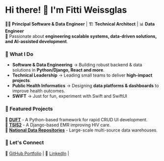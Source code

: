 # Hi there! 👋 I'm Fitti Weissglas

👨‍💻 **Principal Software & Data Engineer** | 🏗 **Technical Architect** | 📊 **Data Engineer**  
🚀 Passionate about **engineering scalable systems, data-driven solutions, and AI-assisted development**.

### 📌 **What I Do**
- **Software & Data Engineering** → Building robust backend & data solutions in **Python/Django, React and more**.
- **Technical Leadership** → Leading small teams to deliver **high-impact projects**.
- **Public Health Informatics** → Designing **data platforms & dashboards** to improve health outcomes.
- **SWIFT** → Just for fun, experiment with Swift and SwiftUI

### 🚀 **Featured Projects**
🔹 [**DUFT**](#) - A Python-based framework for rapid CRUD UI development.  
🔹 [**TSIS2**](#) - A Django-based EMR improving HIV care.  
🔹 [**National Data Repositories**](#) - Large-scale multi-source data warehouses.  

### 🔗 **Let's Connect**
📌 [GitHub Portfolio](https://MayanjaXL.github.io) | 📌 [LinkedIn](#https://www.linkedin.com/in/fittiweissglas) | 



<!--
**MayanjaXL/MayanjaXL** is a ✨ _special_ ✨ repository because its `README.md` (this file) appears on your GitHub profile.

Here are some ideas to get you started:

- 🔭 I’m currently working on ...
- 🌱 I’m currently learning ...
- 👯 I’m looking to collaborate on ...
- 🤔 I’m looking for help with ...
- 💬 Ask me about ...
- 📫 How to reach me: ...
- 😄 Pronouns: ...
- ⚡ Fun fact: ...
-->
